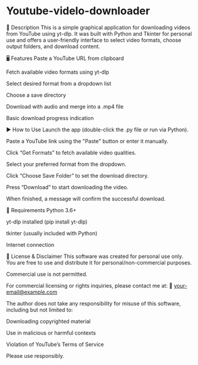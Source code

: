 # Youtube-videlo-downloader
🔧 Description
This is a simple graphical application for downloading videos from YouTube using yt-dlp. It was built with Python and Tkinter for personal use and offers a user-friendly interface to select video formats, choose output folders, and download content.

🖥️ Features
Paste a YouTube URL from clipboard

Fetch available video formats using yt-dlp

Select desired format from a dropdown list

Choose a save directory

Download with audio and merge into a .mp4 file

Basic download progress indication

▶️ How to Use
Launch the app (double-click the .py file or run via Python).

Paste a YouTube link using the "Paste" button or enter it manually.

Click “Get Formats” to fetch available video qualities.

Select your preferred format from the dropdown.

Click “Choose Save Folder” to set the download directory.

Press “Download” to start downloading the video.

When finished, a message will confirm the successful download.

📁 Requirements
Python 3.6+

yt-dlp installed (pip install yt-dlp)

tkinter (usually included with Python)

Internet connection

📢 License & Disclaimer
This software was created for personal use only.
You are free to use and distribute it for personal/non-commercial purposes.

Commercial use is not permitted.

For commercial licensing or rights inquiries, please contact me at:
📧 your-email@example.com

The author does not take any responsibility for misuse of this software, including but not limited to:

Downloading copyrighted material

Use in malicious or harmful contexts

Violation of YouTube’s Terms of Service

Please use responsibly.
